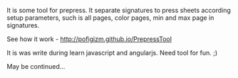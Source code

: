 It is some tool for prepress. It separate signatures to press sheets according setup parameters, such is all pages, color pages, min and max page in signatures.

See how it work - http://pofigizm.github.io/PrepressTool

It is was write during learn javascript and angularjs. Need tool for fun. ;)

May be continued...